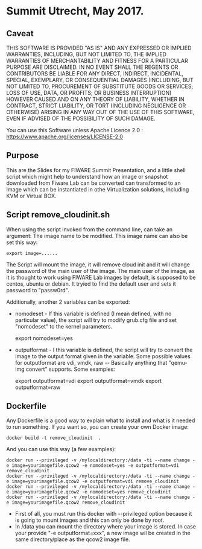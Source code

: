 # Summit Utrecht, May 2017.

## Caveat
THIS SOFTWARE IS PROVIDED "AS IS" AND ANY EXPRESSED OR IMPLIED WARRANTIES, INCLUDING, BUT NOT LIMITED TO, THE IMPLIED WARRANTIES OF MERCHANTABILITY AND FITNESS FOR A PARTICULAR PURPOSE ARE DISCLAIMED. IN NO EVENT SHALL THE REGENTS OR CONTRIBUTORS BE LIABLE FOR ANY DIRECT, INDIRECT, INCIDENTAL, SPECIAL, EXEMPLARY, OR CONSEQUENTIAL DAMAGES (INCLUDING, BUT NOT LIMITED TO, PROCUREMENT OF SUBSTITUTE GOODS OR SERVICES; LOSS OF USE, DATA, OR PROFITS; OR BUSINESS INTERRUPTION)
HOWEVER CAUSED AND ON ANY THEORY OF LIABILITY, WHETHER IN CONTRACT, STRICT LIABILITY, OR TORT (INCLUDING NEGLIGENCE OR OTHERWISE) ARISING IN ANY WAY OUT OF THE USE OF THIS SOFTWARE, EVEN IF ADVISED OF THE POSSIBILITY OF SUCH DAMAGE.

You can use this Software unless Apache Licence 2.0 : https://www.apache.org/licenses/LICENSE-2.0


## Purpose
This are the Slides for my FIWARE Summit Presentation, and a little shell script which might help to understand how an image or snapshot downloaded from Fiware Lab can be converted can transformed to an Image which can be instantiated in othe Virtualization solutions, including KVM or Virtual BOX.


## Script remove_cloudinit.sh
When using the script invoked from the command line, can take an argument: The image name to be modified. This image name can also be set this way:

    export image=......

The Script will mount the image, it will remove cloud init and it will change the password of the main user of the image. The main user of the image, as it is thought to work using FIWARE Lab images by default, is supposed to be centos, ubuntu or debian. It tryied to find the default user and sets it password to "passw0rd".

Additionally, another 2 variables can be exported:

* nomodeset - If this variable is defined (I mean defined, with no particular value), the script will try to modify grub.cfg file and set "nomodeset" to the kernel parameters.


    export nomodeset=yes

* outputformat - I this variable is defined, the script will try to convert the image to the output format given in the variable. Some possible values for outputformat are vdi, vmdk, raw -- Basically anything that "qemu-img convert" supports. Some examples:


    export outputformat=vdi
    export outputformat=vmdk
    export outputformat=raw

## Dockerfile
Any Dockerfile is a good way to explain what to install and what is it needed to run something. If you want so, you can create  your own Docker image:

    docker build -t remove_cloudinit  .

And you can use this way (a few examples):

    docker run --privileged -v /mylocaldirectory:/data -ti --name change -e image=yourimagefile.qcow2 -e nomodeset=yes -e outputformat=vdi remove_cloudinit
    docker run --privileged -v /mylocaldirectory:/data -ti --name change -e image=yourimagefile.qcow2 -e outputformat=vdi remove_cloudinit
    docker run --privileged -v /mylocaldirectory:/data -ti --name change -e image=yourimagefile.qcow2 -e nomodeset=yes remove_cloudinit
    docker run --privileged -v /mylocaldirectory:/data -ti --name change -e image=yourimagefile.qcow2 remove_cloudinit


* First of all, you must run this docker with --privileged option because it is going to mount images and this can only be done by root.
* In /data you can mount the directory where your image is stored. In case your provide "-e outputformat=xxx", a new image wil be created in the same directory/place as the qcow2 image file.

